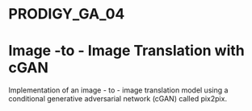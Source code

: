 # PRODIGY_GA_04
# Image -to - Image Translation with cGAN

Implementation of an image - to - image translation model using a conditional generative adversarial network (cGAN) called pix2pix.
